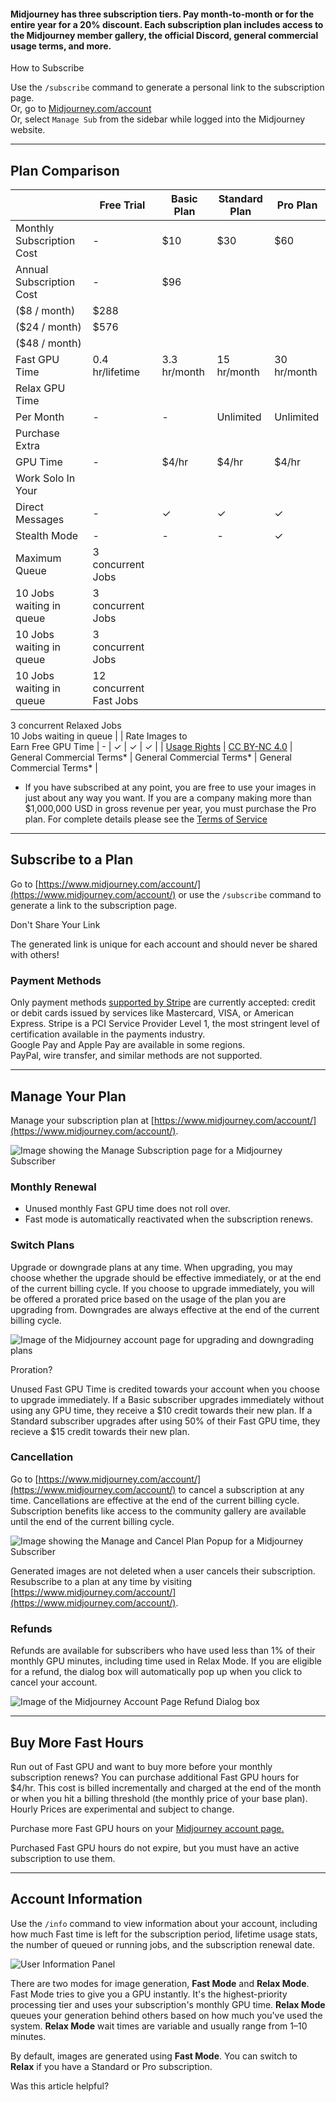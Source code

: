 #### Midjourney has three subscription tiers. Pay month-to-month or for the entire year for a 20% discount. Each subscription plan includes access to the Midjourney member gallery, the official Discord, general commercial usage terms, and more.

How to Subscribe

Use the `/subscribe` command to generate a personal link to the subscription page.  
Or, go to [Midjourney.com/account](https://www.midjourney.com/account/)  
Or, select `Manage Sub` from the sidebar while logged into the Midjourney website.

___

## Plan Comparison

|  | Free Trial | Basic Plan | Standard Plan | Pro Plan |
| --- | --- | --- | --- | --- |
| Monthly Subscription Cost | \- | $10 | $30 | $60 |
| Annual Subscription Cost | \- | $96  
($8 / month) | $288  
($24 / month) | $576  
($48 / month) |
| Fast GPU Time | 0.4 hr/lifetime | 3.3 hr/month | 15 hr/month | 30 hr/month |
| Relax GPU Time  
Per Month | \- | \- | Unlimited | Unlimited |
| Purchase Extra  
GPU Time | \- | $4/hr | $4/hr | $4/hr |
| Work Solo In Your  
Direct Messages | \- | ✓ | ✓ | ✓ |
| Stealth Mode | \- | \- | \- | ✓ |
| Maximum Queue | 3 concurrent Jobs  
10 Jobs waiting in queue | 3 concurrent Jobs  
10 Jobs waiting in queue | 3 concurrent Jobs  
10 Jobs waiting in queue | 12 concurrent Fast Jobs  
3 concurrent Relaxed Jobs  
10 Jobs waiting in queue |
| Rate Images to  
Earn Free GPU Time | \- | ✓ | ✓ | ✓ |
| [Usage Rights](https://docs.midjourney.com/terms-of-service) | [CC BY-NC 4.0](http://creativecommons.org/licenses/by-nc/4.0/) | General Commercial Terms\* | General Commercial Terms\* | General Commercial Terms\* |

-   If you have subscribed at any point, you are free to use your images in just about any way you want. If you are a company making more than $1,000,000 USD in gross revenue per year, you must purchase the Pro plan. For complete details please see the [Terms of Service](https://docs.midjourney.com/terms-of-service)

___

## Subscribe to a Plan

Go to [https://www.midjourney.com/account/](https://www.midjourney.com/account/) or use the `/subscribe` command to generate a link to the subscription page.

Don't Share Your Link

The generated link is unique for each account and should never be shared with others!

### Payment Methods

Only payment methods [supported by Stripe](https://stripe.com/docs/payments/cards/supported-card-brands) are currently accepted: credit or debit cards issued by services like Mastercard, VISA, or American Express. Stripe is a PCI Service Provider Level 1, the most stringent level of certification available in the payments industry.  
Google Pay and Apple Pay are available in some regions.  
PayPal, wire transfer, and similar methods are not supported.

___

## Manage Your Plan

Manage your subscription plan at [https://www.midjourney.com/account/](https://www.midjourney.com/account/).

![Image showing the Manage Subscription page for a Midjourney Subscriber](https://cdn.document360.io/3040c2b6-fead-4744-a3a9-d56d621c6c7e/Images/Documentation/MJ_AccountPage.png)

### Monthly Renewal

-   Unused monthly Fast GPU time does not roll over.
-   Fast mode is automatically reactivated when the subscription renews.

### Switch Plans

Upgrade or downgrade plans at any time. When upgrading, you may choose whether the upgrade should be effective immediately, or at the end of the current billing cycle. If you choose to upgrade immediately, you will be offered a prorated price based on the usage of the plan you are upgrading from. Downgrades are always effective at the end of the current billing cycle.

![Image of the Midjourney account page for upgrading and downgrading plans](https://cdn.document360.io/3040c2b6-fead-4744-a3a9-d56d621c6c7e/Images/Documentation/MJ_Plan_Upgrade.png)

Proration?

Unused Fast GPU Time is credited towards your account when you choose to upgrade immediately. If a Basic subscriber upgrades immediately without using any GPU time, they receive a $10 credit towards their new plan. If a Standard subscriber upgrades after using 50% of their Fast GPU time, they recieve a $15 credit towards their new plan.

### Cancellation

Go to [https://www.midjourney.com/account/](https://www.midjourney.com/account/) to cancel a subscription at any time. Cancellations are effective at the end of the current billing cycle. Subscription benefits like access to the community gallery are available until the end of the current billing cycle.

![Image showing the Manage and Cancel Plan Popup for a Midjourney Subscriber](https://cdn.document360.io/3040c2b6-fead-4744-a3a9-d56d621c6c7e/Images/Documentation/MJ_CancelPlan.png)

Generated images are not deleted when a user cancels their subscription. Resubscribe to a plan at any time by visiting [https://www.midjourney.com/account/](https://www.midjourney.com/account/).

### Refunds

Refunds are available for subscribers who have used less than 1% of their monthly GPU minutes, including time used in Relax Mode. If you are eligible for a refund, the dialog box will automatically pop up when you click to cancel your account.

![Image of the Midjourney Account Page Refund Dialog box](https://cdn.document360.io/3040c2b6-fead-4744-a3a9-d56d621c6c7e/Images/Documentation/MJ_PlanRefund.png)

___

## Buy More Fast Hours

Run out of Fast GPU and want to buy more before your monthly subscription renews? You can purchase additional Fast GPU hours for $4/hr. This cost is billed incrementally and charged at the end of the month or when you hit a billing threshold (the monthly price of your base plan). Hourly Prices are experimental and subject to change.

Purchase more Fast GPU hours on your [Midjourney account page.](http://www.midjourney.com/account)

Purchased Fast GPU hours do not expire, but you must have an active subscription to use them.

___

## Account Information

Use the `/info` command to view information about your account, including how much Fast time is left for the subscription period, lifetime usage stats, the number of queued or running jobs, and the subscription renewal date.

![User Information Panel](https://cdn.document360.io/3040c2b6-fead-4744-a3a9-d56d621c6c7e/Images/Documentation/MJ_Command_Info_Result.png)

There are two modes for image generation, **Fast Mode** and **Relax Mode**. Fast Mode tries to give you a GPU instantly. It's the highest-priority processing tier and uses your subscription's monthly GPU time. **Relax Mode** queues your generation behind others based on how much you've used the system. **Relax Mode** wait times are variable and usually range from 1–10 minutes.

By default, images are generated using **Fast Mode**. You can switch to **Relax** if you have a Standard or Pro subscription.

Was this article helpful?